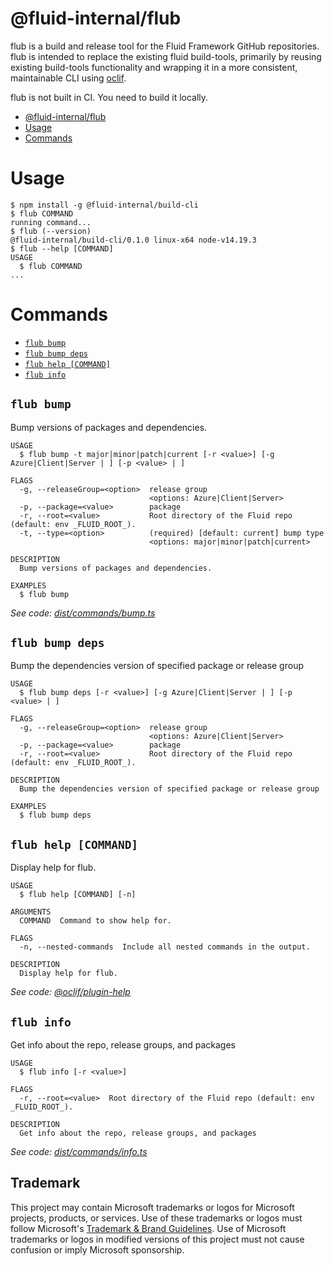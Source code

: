 # @fluid-internal/flub

flub is a build and release tool for the Fluid Framework GitHub repositories. flub is intended to replace the existing
fluid build-tools, primarily by reusing existing build-tools functionality and wrapping it in a more consistent,
maintainable CLI using [oclif](https://oclif.io).

flub is not built in CI. You need to build it locally.

<!-- toc -->
* [@fluid-internal/flub](#fluid-internalflub)
* [Usage](#usage)
* [Commands](#commands)
<!-- tocstop -->

# Usage
<!-- usage -->
```sh-session
$ npm install -g @fluid-internal/build-cli
$ flub COMMAND
running command...
$ flub (--version)
@fluid-internal/build-cli/0.1.0 linux-x64 node-v14.19.3
$ flub --help [COMMAND]
USAGE
  $ flub COMMAND
...
```
<!-- usagestop -->
# Commands
<!-- commands -->
* [`flub bump`](#flub-bump)
* [`flub bump deps`](#flub-bump-deps)
* [`flub help [COMMAND]`](#flub-help-command)
* [`flub info`](#flub-info)

## `flub bump`

Bump versions of packages and dependencies.

```
USAGE
  $ flub bump -t major|minor|patch|current [-r <value>] [-g Azure|Client|Server | ] [-p <value> | ]

FLAGS
  -g, --releaseGroup=<option>  release group
                               <options: Azure|Client|Server>
  -p, --package=<value>        package
  -r, --root=<value>           Root directory of the Fluid repo (default: env _FLUID_ROOT_).
  -t, --type=<option>          (required) [default: current] bump type
                               <options: major|minor|patch|current>

DESCRIPTION
  Bump versions of packages and dependencies.

EXAMPLES
  $ flub bump
```

_See code: [dist/commands/bump.ts](https://github.com/microsoft/FluidFramework/blob/v0.1.0/dist/commands/bump.ts)_

## `flub bump deps`

Bump the dependencies version of specified package or release group

```
USAGE
  $ flub bump deps [-r <value>] [-g Azure|Client|Server | ] [-p <value> | ]

FLAGS
  -g, --releaseGroup=<option>  release group
                               <options: Azure|Client|Server>
  -p, --package=<value>        package
  -r, --root=<value>           Root directory of the Fluid repo (default: env _FLUID_ROOT_).

DESCRIPTION
  Bump the dependencies version of specified package or release group

EXAMPLES
  $ flub bump deps
```

## `flub help [COMMAND]`

Display help for flub.

```
USAGE
  $ flub help [COMMAND] [-n]

ARGUMENTS
  COMMAND  Command to show help for.

FLAGS
  -n, --nested-commands  Include all nested commands in the output.

DESCRIPTION
  Display help for flub.
```

_See code: [@oclif/plugin-help](https://github.com/oclif/plugin-help/blob/v5.1.12/src/commands/help.ts)_

## `flub info`

Get info about the repo, release groups, and packages

```
USAGE
  $ flub info [-r <value>]

FLAGS
  -r, --root=<value>  Root directory of the Fluid repo (default: env _FLUID_ROOT_).

DESCRIPTION
  Get info about the repo, release groups, and packages
```

_See code: [dist/commands/info.ts](https://github.com/microsoft/FluidFramework/blob/v0.1.0/dist/commands/info.ts)_
<!-- commandsstop -->

## Trademark

This project may contain Microsoft trademarks or logos for Microsoft projects, products, or services. Use of these trademarks
or logos must follow Microsoft's [Trademark & Brand Guidelines](https://www.microsoft.com/en-us/legal/intellectualproperty/trademarks/usage/general).
Use of Microsoft trademarks or logos in modified versions of this project must not cause confusion or imply Microsoft sponsorship.
